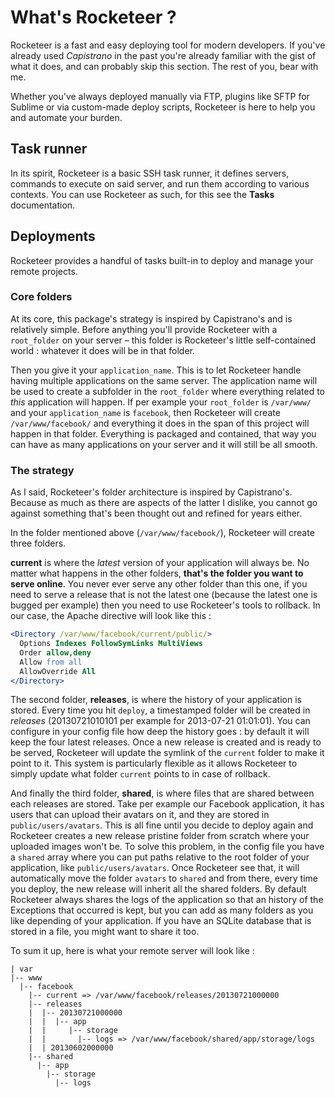 # What's Rocketeer ?

Rocketeer is a fast and easy deploying tool for modern developers. If you've already used _Capistrano_ in the past you're already familiar with the gist of what it does, and can probably skip this section. The rest of you, bear with me.

Whether you've always deployed manually via FTP, plugins like SFTP for Sublime or via custom-made deploy scripts, Rocketeer is here to help you and automate your burden.

## Task runner

In its spirit, Rocketeer is a basic SSH task runner, it defines servers, commands to execute on said server, and run them according to various contexts. You can use Rocketeer as such, for this see the **Tasks** documentation.

## Deployments

Rocketeer provides a handful of tasks built-in to deploy and manage your remote projects.

### Core folders

At its core, this package's strategy is inspired by Capistrano's and is relatively simple. Before anything you'll provide Rocketeer with a `root_folder` on your server – this folder is Rocketeer's little self-contained world : whatever it does will be in that folder.

Then you give it your `application_name`. This is to let Rocketeer handle having multiple applications on the same server. The application name will be used to create a subfolder in the `root_folder` where everything related to _this_ application will happen. If per example your `root_folder` is `/var/www/` and your `application_name` is `facebook`, then Rocketeer will create `/var/www/facebook/` and everything it does in the span of this project will happen in that folder. Everything is packaged and contained, that way you can have as many applications on your server and it will still be all smooth.

### The strategy

As I said, Rocketeer's folder architecture is inspired by Capistrano's. Because as much as there are aspects of the latter I dislike, you cannot go against something that's been thought out and refined for years either.

In the folder mentioned above (`/var/www/facebook/`), Rocketeer will create three folders.

**current** is where the _latest_ version of your application will always be. No matter what happens in the other folders, **that's the folder you want to serve online**. You never ever serve any other folder than this one, if you need to serve a release that is not the latest one (because the latest one is bugged per example) then you need to use Rocketeer's tools to rollback. In our case, the Apache directive will look like this :

```apache
<Directory /var/www/facebook/current/public/>
  Options Indexes FollowSymLinks MultiViews
  Order allow,deny
  Allow from all
  AllowOverride All
</Directory>
```

The second folder, **releases**, is where the history of your application is stored. Every time you hit `deploy`, a timestamped folder will be created in _releases_ (20130721010101 per example for 2013-07-21 01:01:01). You can configure in your config file how deep the history goes : by default it will keep the four latest releases. Once a new release is created and is ready to be served, Rocketeer will update the symlink of the `current` folder to make it point to it. This system is particularly flexible as it allows Rocketeer to simply update what folder `current` points to in case of rollback.

And finally the third folder, **shared**, is where files that are shared between each releases are stored. Take per example our Facebook application, it has users that can upload their avatars on it, and they are stored in `public/users/avatars`. This is all fine until you decide to deploy again and Rocketeer creates a new release pristine folder from scratch where your uploaded images won't be. To solve this problem, in the config file you have a `shared` array where you can put paths relative to the root folder of your application, like `public/users/avatars`. Once Rocketeer see that, it will automatically move the folder `avatars` to `shared` and from there, every time you deploy, the new release will inherit all the shared folders. By default Rocketeer always shares the logs of the application so that an history of the Exceptions that occurred is kept, but you can add as many folders as you like depending of your application. If you have an SQLite database that is stored in a file, you might want to share it too.

To sum it up, here is what your remote server will look like :

```
| var
|-- www
  |-- facebook
    |-- current => /var/www/facebook/releases/20130721000000
    |-- releases
    |  |-- 20130721000000
    |  |  |-- app
    |  |     |-- storage
    |  |       |-- logs => /var/www/facebook/shared/app/storage/logs
    |  | 20130602000000
    |-- shared
      |-- app
        |-- storage
          |-- logs
```
